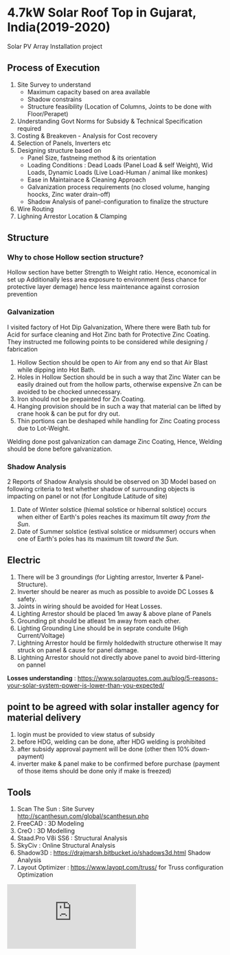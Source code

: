 # 4.7kW Solar Roof Top in Gujarat, India(2019-2020)
Solar PV Array Installation project

## Process of Execution 
1. Site Survey to understand 
    * Maximum capacity based on area available
    * Shadow constrains
    * Structure feasibility (Location of Columns, Joints to be done with Floor/Perapet)
2. Understanding Govt Norms for Subsidy & Technical Specification required
3. Costing & Breakeven - Analysis for Cost recovery
4. Selection of Panels, Inverters etc
5. Designing structure based on
    * Panel Size, fastneing method & its orientation
    * Loading Conditions : Dead Loads (Panel Load & self Weight), Wid Loads, Dynamic Loads (Live Load-Human / animal like monkes)
    * Ease in Maintainace & Cleaning Approach
    * Galvanization process requirements (no closed volume, hanging hoocks, Zinc water drain-off)
    * Shadow Analysis of panel-configuration to finalize the structure
6. Wire Routing
7. Lighning Arrestor Location & Clamping

## Structure
### Why to chose Hollow section structure?

Hollow section have better Strength to Weight ratio. Hence, economical in set up
Additionally less area exposure to environment (less chance for protective layer demage) hence less maintenance against corrosion prevention


### Galvanization

I visited factory of Hot Dip Galvanization, Where there were Bath tub for Acid for surface cleaning and Hot Zinc bath for Protective Zinc Coating.
They instructed me following points to be considered while designing / fabrication
1. Hollow Section should be open to Air from any end so that Air Blast while dipping into Hot Bath.
2. Holes in Hollow Section should be in such a way that Zinc Water can be easily drained out from the hollow parts, otherwise expensive Zn can be avoided to be chocked unnecessary.
3. Iron should not be prepainted for Zn Coating.
4. Hanging provision should be in such a way that material can be lifted by crane hook & can be put for dry out.
5. Thin portions can be deshaped while handling for Zinc Coating process due to Lot-Weight.

Welding done post galvanization can damage Zinc Coating, Hence, Welding should be done before galvanization.

### Shadow Analysis
 2 Reports of Shadow Analysis should be observed on 3D Model based on following criteria to test whether shadow of surrounding objects is impacting on panel or not (for Longitude Latitude of site)
  1. Date of Winter solstice (hiemal solstice or hibernal solstice) occurs when either of Earth's poles reaches its maximum tilt _away from the Sun_. 
  2. Date of Summer solstice (estival solstice or midsummer) occurs when one of Earth's poles has its maximum tilt _toward the Sun_. 

## Electric

1. There will be 3 groundings (for Lighting arrestor, Inverter & Panel-Structure).
2. Inverter should be nearer as much as possible to avoide DC Losses & safety.
3. Joints in wiring should be avoided for Heat Losses.
4. Lighting Arrestor should be placed 1m away & above plane of Panels
5. Grounding pit should be atleast 1m away from each other.
6. Lighting Grounding Line should be in seprate conduite (High Current/Voltage)
7. Lightning Arrestor hould be firmly holdedwith structure otherwise It may struck on panel & cause for panel damage.
8. Lightning Arrestor should not directly above panel to avoid bird-littering on pannel

**Losses understanding** : https://www.solarquotes.com.au/blog/5-reasons-your-solar-system-power-is-lower-than-you-expected/

## point to be agreed with solar installer agency for material delivery

1. login must be provided to view status of subsidy
2. before HDG, welding can be done, after HDG welding is prohibited
3. after subsidy approval payment will be done (other then 10% down-payment)
4. inverter make & panel make to be confirmed before purchase (payment of those items should be done only if make is freezed)

## Tools

1. Scan The Sun : Site Survey http://scanthesun.com/global/scanthesun.php
2. FreeCAD : 3D Modeling
3. CreO : 3D Modelling
4. Staad.Pro V8i SS6 : Structural Analysis
5. SkyCiv : Online Structural Analysis
6. Shadow3D : https://drajmarsh.bitbucket.io/shadows3d.html Shadow Analysis
7. Layout Optimizer : https://www.layopt.com/truss/ for Truss configuration Optimization

![WalkWay](https://github.com/apanasara/Solar_roof_top/blob/main/Structure%20Design%20Journey/03%20Walk%20Way%20Single%20Raft%20(20deg%20South)/Drawing/South%20Solar%20Fix.STL)
